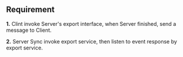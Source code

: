 ## Requirement

**1.** Clint invoke Server's export interface, when Server finished, send a message to Client.

**2.** Server Sync invoke export service, then listen to event response by export service.